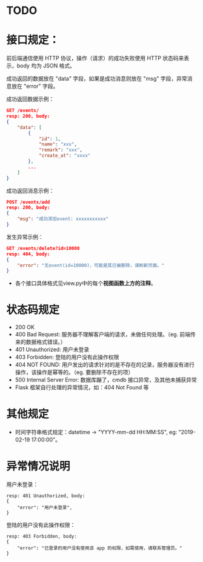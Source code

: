 # TODO
# 接口规定：
前后端通信使用 HTTP 协议，操作（请求）的成功失败使用 HTTP 状态码来表示，body 均为 JSON 格式。

成功返回的数据放在 "data" 字段，如果是成功消息则放在 "msg" 字段，异常消息放在 "error" 字段。

成功返回数据示例：
```json
GET /events/
resp: 200, body:
{
    "data": [
        {
            "id": 1,
            "name": "xxx",
            "remark": "xxx",
            "create_at": "xxxx"
        },
        ...
    ]
}
```

成功返回消息示例：
```json
POST /events/add
resp: 200, body:
{
    "msg": "成功添加event: xxxxxxxxxxx"
}
```

发生异常示例：
```json
GET /events/delete?id=10000
resp: 404, body:
{
    "error": "无event(id=10000)，可能是其已被删除，请刷新页面。"
}
```

- 各个接口具体格式见view.py中的每个**视图函数上方的注释**。


# 状态码规定
- 200 OK
- 400 Bad Request: 服务器不理解客户端的请求，未做任何处理。（eg. 前端传来的数据格式错误。）
- 401 Unauthorized: 用户未登录
- 403 Forbidden: 登陆的用户没有此操作权限
- 404 NOT FOUND: 用户发出的请求针对的是不存在的记录，服务器没有进行操作，该操作是幂等的。（eg. 要删除不存在的项）
- 500 Internal Server Error: 数据库蹦了，cmdb 接口异常，及其他未捕获异常
- Flask 框架自行处理的异常情况，如：404 Not Found 等


# 其他规定
- 时间字符串格式规定：datetime -> "YYYY-mm-dd HH:MM:SS", eg: "2019-02-19 17:00:00"。


# 异常情况说明
用户未登录：
```
resp: 401 Unauthorized, body:
{
    "error": "用户未登录",
}
```


登陆的用户没有此操作权限：
```
resp: 403 Forbidden, body:
{
    "error": "已登录的用户没有使用该 app 的权限，如需使用，请联系管理员。"
}
```
